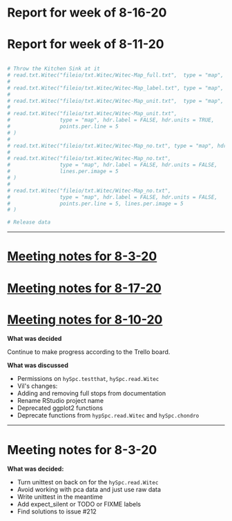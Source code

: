 # Report for week of 8-16-20
# Report for week of 8-11-20
```R

# Throw the Kitchen Sink at it
# read.txt.Witec("fileio/txt.Witec/Witec-Map_full.txt",  type = "map", hdr.label = TRUE, hdr.units = TRUE)
#
# read.txt.Witec("fileio/txt.Witec/Witec-Map_label.txt", type = "map", hdr.label = TRUE, hdr.units = FALSE)
#
# read.txt.Witec("fileio/txt.Witec/Witec-Map_unit.txt",  type = "map", hdr.label = FALSE, hdr.units = TRUE)
#
# read.txt.Witec("fileio/txt.Witec/Witec-Map_unit.txt",
#                type = "map", hdr.label = FALSE, hdr.units = TRUE,
#                points.per.line = 5
# )
#
# read.txt.Witec("fileio/txt.Witec/Witec-Map_no.txt", type = "map", hdr.label = FALSE, hdr.units = FALSE)
#
# read.txt.Witec("fileio/txt.Witec/Witec-Map_no.txt",
#                type = "map", hdr.label = FALSE, hdr.units = FALSE,
#                lines.per.image = 5
# )
#
# read.txt.Witec("fileio/txt.Witec/Witec-Map_no.txt",
#                type = "map", hdr.label = FALSE, hdr.units = FALSE,
#                points.per.line = 5, lines.per.image = 5
# )

# Release data
```

---
# [Meeting notes for 8-3-20](/blog/meeting_notes.md)
# [Meeting notes for 8-17-20](/blog/meeting_notes.md)
# [Meeting notes for 8-10-20](/blog/meeting_notes.md)
**What was decided**

Continue to make progress according to the Trello board.

**What was discussed**
* Permissions on `hySpc.testthat`, `hySpc.read.Witec`
* Vil's changes:
 * Adding and removing full stops from documentation
 * Rename RStudio project name
 * Deprecated ggplot2 functions
* Deprecate functions from `hypSpc.read.Witec` and `hySpc.chondro`

---
# Meeting notes for 8-3-20
**What was decided:**
* Turn unittest on back on for the `hySpc.read.Witec`
* Avoid working with pca data and just use raw data
* Write unittest in the meantime
* Add expect_silent or TODO or FIXME labels
* Find solutions to issue #212